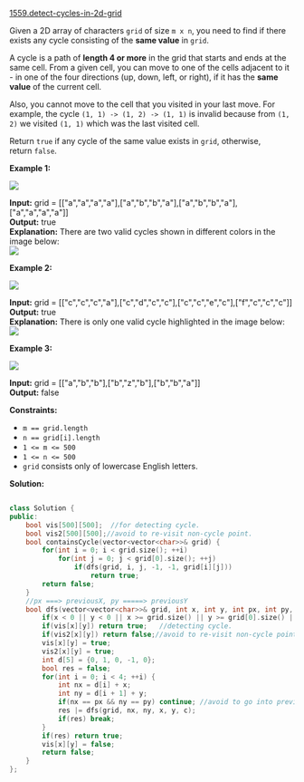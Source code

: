 [1559.detect-cycles-in-2d-grid](https://leetcode.com/problems/detect-cycles-in-2d-grid/)  

Given a 2D array of characters `grid` of size `m x n`, you need to find if there exists any cycle consisting of the **same value** in `grid`.

A cycle is a path of **length 4 or more** in the grid that starts and ends at the same cell. From a given cell, you can move to one of the cells adjacent to it - in one of the four directions (up, down, left, or right), if it has the **same value** of the current cell.

Also, you cannot move to the cell that you visited in your last move. For example, the cycle `(1, 1) -> (1, 2) -> (1, 1)` is invalid because from `(1, 2)` we visited `(1, 1)` which was the last visited cell.

Return `true` if any cycle of the same value exists in `grid`, otherwise, return `false`.

**Example 1:**

**![](https://assets.leetcode.com/uploads/2020/07/15/1.png)**

  
**Input:** grid = \[\["a","a","a","a"\],\["a","b","b","a"\],\["a","b","b","a"\],\["a","a","a","a"\]\]  
**Output:** true  
**Explanation:** There are two valid cycles shown in different colors in the image below:  
![](https://assets.leetcode.com/uploads/2020/07/15/11.png)  

**Example 2:**

**![](https://assets.leetcode.com/uploads/2020/07/15/22.png)**

  
**Input:** grid = \[\["c","c","c","a"\],\["c","d","c","c"\],\["c","c","e","c"\],\["f","c","c","c"\]\]  
**Output:** true  
**Explanation:** There is only one valid cycle highlighted in the image below:  
![](https://assets.leetcode.com/uploads/2020/07/15/2.png)  

**Example 3:**

**![](https://assets.leetcode.com/uploads/2020/07/15/3.png)**

  
**Input:** grid = \[\["a","b","b"\],\["b","z","b"\],\["b","b","a"\]\]  
**Output:** false  

**Constraints:**

*   `m == grid.length`
*   `n == grid[i].length`
*   `1 <= m <= 500`
*   `1 <= n <= 500`
*   `grid` consists only of lowercase English letters.  



**Solution:**  

```cpp

class Solution {
public:
    bool vis[500][500];  //for detecting cycle.
    bool vis2[500][500];//avoid to re-visit non-cycle point.
    bool containsCycle(vector<vector<char>>& grid) {
        for(int i = 0; i < grid.size(); ++i)
            for(int j = 0; j < grid[0].size(); ++j)
                if(dfs(grid, i, j, -1, -1, grid[i][j]))
                    return true;
        return false;
    }
    //px ===> previousX, py =====> previousY
    bool dfs(vector<vector<char>>& grid, int x, int y, int px, int py, int c) {
        if(x < 0 || y < 0 || x >= grid.size() || y >= grid[0].size() || grid[x][y] != c) return false;
        if(vis[x][y]) return true;   //detecting cycle.
        if(vis2[x][y]) return false;//avoid to re-visit non-cycle point.
        vis[x][y] = true;
        vis2[x][y] = true;
        int d[5] = {0, 1, 0, -1, 0};
        bool res = false;
        for(int i = 0; i < 4; ++i) {
            int nx = d[i] + x;
            int ny = d[i + 1] + y;
            if(nx == px && ny == py) continue; //avoid to go into previous point.
            res |= dfs(grid, nx, ny, x, y, c);
            if(res) break;
        }
        if(res) return true;
        vis[x][y] = false;
        return false;
    }
};

```
      